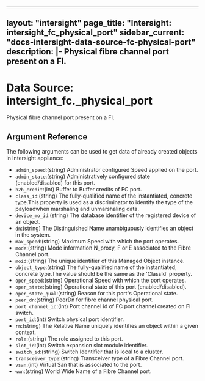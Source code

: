 
---
layout: "intersight"
page_title: "Intersight: intersight_fc_physical_port"
sidebar_current: "docs-intersight-data-source-fc-physical-port"
description: |-
Physical fibre channel port present on a FI.
---

# Data Source: intersight_fc._physical_port
Physical fibre channel port present on a FI.
## Argument Reference
The following arguments can be used to get data of already created objects in Intersight appliance:
* `admin_speed`:(string) Administrator configured Speed applied on the port. 
* `admin_state`:(string) Administratively configured state (enabled/disabled) for this port. 
* `b2b_credit`:(int) Buffer to Buffer credits of FC port. 
* `class_id`:(string) The fully-qualified name of the instantiated, concrete type.This property is used as a discriminator to identify the type of the payloadwhen marshaling and unmarshaling data. 
* `device_mo_id`:(string) The database identifier of the registered device of an object. 
* `dn`:(string) The Distinguished Name unambiguously identifies an object in the system. 
* `max_speed`:(string) Maximum Speed with which the port operates. 
* `mode`:(string) Mode information N_proxy, F or E associated to the Fibre Channel port. 
* `moid`:(string) The unique identifier of this Managed Object instance. 
* `object_type`:(string) The fully-qualified name of the instantiated, concrete type.The value should be the same as the 'ClassId' property. 
* `oper_speed`:(string) Operational Speed with which the port operates. 
* `oper_state`:(string) Operational state of this port (enabled/disabled). 
* `oper_state_qual`:(string) Reason for this port's Operational state. 
* `peer_dn`:(string) PeerDn for fibre channel physical port. 
* `port_channel_id`:(int) Port channel id of FC port channel created on FI switch. 
* `port_id`:(int) Switch physical port identifier. 
* `rn`:(string) The Relative Name uniquely identifies an object within a given context. 
* `role`:(string) The role assigned to this port. 
* `slot_id`:(int) Switch expansion slot module identifier. 
* `switch_id`:(string) Switch Identifier that is local to a cluster. 
* `transceiver_type`:(string) Transceiver type of a Fibre Channel port. 
* `vsan`:(int) Virtual San that is associated to the port. 
* `wwn`:(string) World Wide Name of a Fibre Channel port. 
